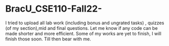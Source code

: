 # BracU_CSE110-Fall22-
I tried to upload all lab work (including bonus and ungrated tasks) , quizzes (of my section),mid and final questions. Let me know if any code can be made shorter and more efficient. Some of my works are yet to finish, I will finish those soon. Till then bear with me.
